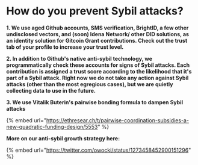 # How do you prevent Sybil attacks?

**1. We use aged Github accounts, SMS verification, BrightID, a few other undisclosed vectors, and (soon) Idena Network/ other DID solutions, as an identity solution for Gitcoin Grant contributions. Check out the trust tab of your profile to increase your trust level.**

**2. In addition to Github's native anti-sybil technology, we programmatically check these accounts for signs of Sybil attacks. Each contribution is assigned a trust score according to the likelihood that it's part of a Sybil attack. Right now we do not take any action against Sybil attacks (other than the most egregious cases), but we are quietly collecting data to use in the future.**

**3. We use Vitalik Buterin's pairwise bonding formula to dampen Sybil attacks**

{% embed url="https://ethresear.ch/t/pairwise-coordination-subsidies-a-new-quadratic-funding-design/5553" %}

**More on our anti-sybil growth strategy here:**

{% embed url="https://twitter.com/owocki/status/1273458452900151296" %}

